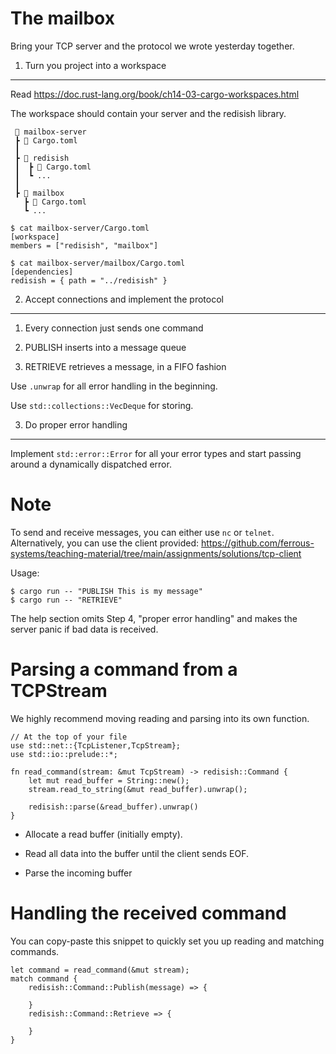 The mailbox
===========

Bring your TCP server and the protocol we wrote yesterday together.

1. Turn you project into a workspace
------------------------------------

Read <https://doc.rust-lang.org/book/ch14-03-cargo-workspaces.html>

The workspace should contain your server and the redisish library.

     📂 mailbox-server
     ┣ 📄 Cargo.toml
     ┃
     ┣ 📂 redisish
     ┃  ┣ 📄 Cargo.toml
     ┃  ┗ ...
     ┃
     ┣ 📂 mailbox
       ┣ 📄 Cargo.toml
       ┗ ...

    $ cat mailbox-server/Cargo.toml
    [workspace]
    members = ["redisish", "mailbox"]

    $ cat mailbox-server/mailbox/Cargo.toml
    [dependencies]
    redisish = { path = "../redisish" }

2. Accept connections and implement the protocol
------------------------------------------------

1.  Every connection just sends one command

2.  PUBLISH inserts into a message queue

3.  RETRIEVE retrieves a message, in a FIFO fashion

Use `.unwrap` for all error handling in the beginning.

Use `std::collections::VecDeque` for storing.

3. Do proper error handling
---------------------------

Implement `std::error::Error` for all your error types and start passing
around a dynamically dispatched error.

Note
====

To send and receive messages, you can either use `nc` or `telnet`.
Alternatively, you can use the client provided:
<https://github.com/ferrous-systems/teaching-material/tree/main/assignments/solutions/tcp-client>

Usage:

    $ cargo run -- "PUBLISH This is my message"
    $ cargo run -- "RETRIEVE"

The help section omits Step 4, "proper error handling" and makes the
server panic if bad data is received.

Parsing a command from a TCPStream
==================================

We highly recommend moving reading and parsing into its own function.

    // At the top of your file
    use std::net::{TcpListener,TcpStream};
    use std::io::prelude::*;

    fn read_command(stream: &mut TcpStream) -> redisish::Command {
        let mut read_buffer = String::new(); 
        stream.read_to_string(&mut read_buffer).unwrap(); 

        redisish::parse(&read_buffer).unwrap() 
    }

-   Allocate a read buffer (initially empty).

-   Read all data into the buffer until the client sends EOF.

-   Parse the incoming buffer

Handling the received command
=============================

You can copy-paste this snippet to quickly set you up reading and
matching commands.

    let command = read_command(&mut stream);
    match command {
        redisish::Command::Publish(message) => {

        }
        redisish::Command::Retrieve => {

        }
    }
